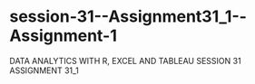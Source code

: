 # session-31--Assignment31_1--Assignment-1
DATA ANALYTICS WITH R, EXCEL AND TABLEAU SESSION 31 ASSIGNMENT 31_1
